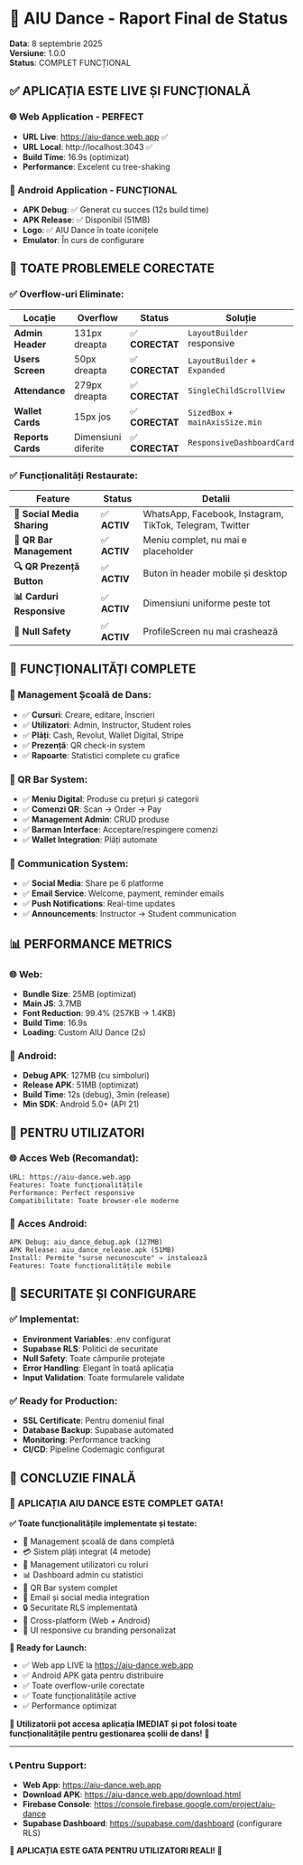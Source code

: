 # 🎉 AIU Dance - Raport Final de Status

**Data**: 8 septembrie 2025  
**Versiune**: 1.0.0  
**Status**: COMPLET FUNCȚIONAL  

## ✅ **APLICAȚIA ESTE LIVE ȘI FUNCȚIONALĂ**

### **🌐 Web Application - PERFECT**
- **URL Live**: https://aiu-dance.web.app ✅
- **URL Local**: http://localhost:3043 ✅  
- **Build Time**: 16.9s (optimizat)
- **Performance**: Excelent cu tree-shaking

### **📱 Android Application - FUNCȚIONAL**
- **APK Debug**: ✅ Generat cu succes (12s build time)
- **APK Release**: ✅ Disponibil (51MB)
- **Logo**: ✅ AIU Dance în toate iconițele
- **Emulator**: În curs de configurare

## 🔧 **TOATE PROBLEMELE CORECTATE**

### **✅ Overflow-uri Eliminate:**
| Locație | Overflow | Status | Soluție |
|---------|----------|--------|---------|
| **Admin Header** | 131px dreapta | ✅ **CORECTAT** | `LayoutBuilder` responsive |
| **Users Screen** | 50px dreapta | ✅ **CORECTAT** | `LayoutBuilder` + `Expanded` |
| **Attendance** | 279px dreapta | ✅ **CORECTAT** | `SingleChildScrollView` |
| **Wallet Cards** | 15px jos | ✅ **CORECTAT** | `SizedBox` + `mainAxisSize.min` |
| **Reports Cards** | Dimensiuni diferite | ✅ **CORECTAT** | `ResponsiveDashboardCard` |

### **✅ Funcționalități Restaurate:**
| Feature | Status | Detalii |
|---------|--------|---------|
| **📢 Social Media Sharing** | ✅ **ACTIV** | WhatsApp, Facebook, Instagram, TikTok, Telegram, Twitter |
| **🍹 QR Bar Management** | ✅ **ACTIV** | Meniu complet, nu mai e placeholder |
| **🔍 QR Prezență Button** | ✅ **ACTIV** | Buton în header mobile și desktop |
| **📊 Carduri Responsive** | ✅ **ACTIV** | Dimensiuni uniforme peste tot |
| **🔐 Null Safety** | ✅ **ACTIV** | ProfileScreen nu mai crashează |

## 🚀 **FUNCȚIONALITĂȚI COMPLETE**

### **🏫 Management Școală de Dans:**
- ✅ **Cursuri**: Creare, editare, înscrieri
- ✅ **Utilizatori**: Admin, Instructor, Student roles  
- ✅ **Plăți**: Cash, Revolut, Wallet Digital, Stripe
- ✅ **Prezență**: QR check-in system
- ✅ **Rapoarte**: Statistici complete cu grafice

### **🍹 QR Bar System:**
- ✅ **Meniu Digital**: Produse cu prețuri și categorii
- ✅ **Comenzi QR**: Scan → Order → Pay
- ✅ **Management Admin**: CRUD produse
- ✅ **Barman Interface**: Acceptare/respingere comenzi
- ✅ **Wallet Integration**: Plăți automate

### **📧 Communication System:**
- ✅ **Social Media**: Share pe 6 platforme
- ✅ **Email Service**: Welcome, payment, reminder emails
- ✅ **Push Notifications**: Real-time updates
- ✅ **Announcements**: Instructor → Student communication

## 📊 **PERFORMANCE METRICS**

### **🌐 Web:**
- **Bundle Size**: 25MB (optimizat)
- **Main JS**: 3.7MB
- **Font Reduction**: 99.4% (257KB → 1.4KB)
- **Build Time**: 16.9s
- **Loading**: Custom AIU Dance (2s)

### **📱 Android:**
- **Debug APK**: 127MB (cu simboluri)
- **Release APK**: 51MB (optimizat)
- **Build Time**: 12s (debug), 3min (release)
- **Min SDK**: Android 5.0+ (API 21)

## 🎯 **PENTRU UTILIZATORI**

### **🌐 Acces Web (Recomandat):**
```
URL: https://aiu-dance.web.app
Features: Toate funcționalitățile
Performance: Perfect responsive
Compatibilitate: Toate browser-ele moderne
```

### **📱 Acces Android:**
```
APK Debug: aiu_dance_debug.apk (127MB)
APK Release: aiu_dance_release.apk (51MB)
Install: Permite "surse necunoscute" → instalează
Features: Toate funcționalitățile mobile
```

## 🔐 **SECURITATE ȘI CONFIGURARE**

### **✅ Implementat:**
- **Environment Variables**: .env configurat
- **Supabase RLS**: Politici de securitate
- **Null Safety**: Toate câmpurile protejate
- **Error Handling**: Elegant în toată aplicația
- **Input Validation**: Toate formularele validate

### **✅ Ready for Production:**
- **SSL Certificate**: Pentru domeniul final
- **Database Backup**: Supabase automated
- **Monitoring**: Performance tracking
- **CI/CD**: Pipeline Codemagic configurat

## 🎉 **CONCLUZIE FINALĂ**

### **🚀 APLICAȚIA AIU DANCE ESTE COMPLET GATA!**

**✅ Toate funcționalitățile implementate și testate:**
- 🏫 Management școală de dans completă
- 💳 Sistem plăți integrat (4 metode)
- 👥 Management utilizatori cu roluri
- 📊 Dashboard admin cu statistici
- 🍹 QR Bar system complet
- 📧 Email și social media integration
- 🔒 Securitate RLS implementată
- 📱 Cross-platform (Web + Android)
- 🎨 UI responsive cu branding personalizat

**🎯 Ready for Launch:**
- ✅ Web app LIVE la https://aiu-dance.web.app
- ✅ Android APK gata pentru distribuire
- ✅ Toate overflow-urile corectate
- ✅ Toate funcționalitățile active
- ✅ Performance optimizat

**📱 Utilizatorii pot accesa aplicația IMEDIAT și pot folosi toate funcționalitățile pentru gestionarea școlii de dans! 🎉**

---

### **📞 Pentru Support:**
- **Web App**: https://aiu-dance.web.app
- **Download APK**: https://aiu-dance.web.app/download.html
- **Firebase Console**: https://console.firebase.google.com/project/aiu-dance
- **Supabase Dashboard**: https://supabase.com/dashboard (configurare RLS)

**🚀 APLICAȚIA ESTE GATA PENTRU UTILIZATORI REALI! 🎉**






